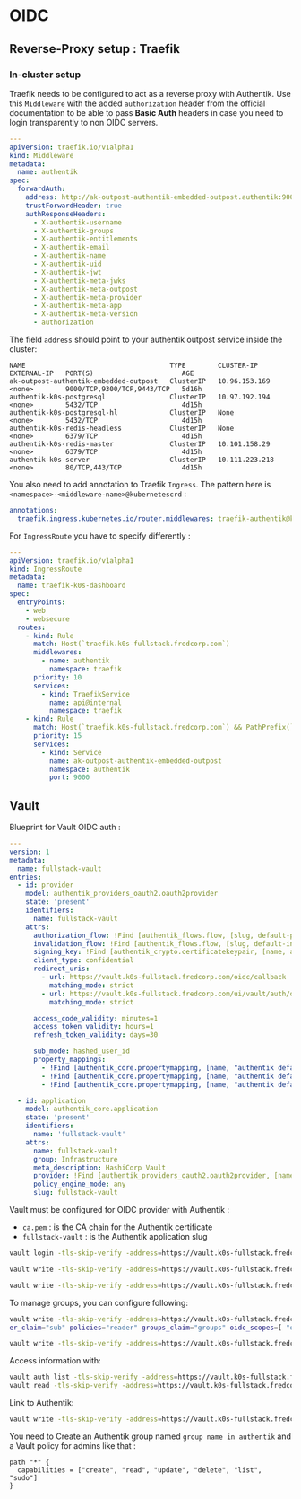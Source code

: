 # OIDC

## Reverse-Proxy setup : Traefik

### In-cluster setup

Traefik needs to be configured to act as a reverse proxy with Authentik. Use this `Middleware` with the added `authorization` header from the official documentation to be able to pass **Basic Auth** headers in case you need to login transparently to non OIDC servers.

```yaml
---
apiVersion: traefik.io/v1alpha1
kind: Middleware
metadata:
  name: authentik
spec:
  forwardAuth:
    address: http://ak-outpost-authentik-embedded-outpost.authentik:9000/outpost.goauthentik.io/auth/traefik
    trustForwardHeader: true
    authResponseHeaders:
      - X-authentik-username
      - X-authentik-groups
      - X-authentik-entitlements
      - X-authentik-email
      - X-authentik-name
      - X-authentik-uid
      - X-authentik-jwt
      - X-authentik-meta-jwks
      - X-authentik-meta-outpost
      - X-authentik-meta-provider
      - X-authentik-meta-app
      - X-authentik-meta-version
      - authorization
```

The field `address` should point to your authentik outpost service inside the cluster:

```console
NAME                                    TYPE        CLUSTER-IP       EXTERNAL-IP   PORT(S)                      AGE
ak-outpost-authentik-embedded-outpost   ClusterIP   10.96.153.169    <none>        9000/TCP,9300/TCP,9443/TCP   5d16h
authentik-k0s-postgresql                ClusterIP   10.97.192.194    <none>        5432/TCP                     4d15h
authentik-k0s-postgresql-hl             ClusterIP   None             <none>        5432/TCP                     4d15h
authentik-k0s-redis-headless            ClusterIP   None             <none>        6379/TCP                     4d15h
authentik-k0s-redis-master              ClusterIP   10.101.158.29    <none>        6379/TCP                     4d15h
authentik-k0s-server                    ClusterIP   10.111.223.218   <none>        80/TCP,443/TCP               4d15h
```

You also need to add annotation to Traefik `Ingress`. The pattern here is
`<namespace>-<middleware-name>@kubernetescrd` :

```yaml
annotations:
  traefik.ingress.kubernetes.io/router.middlewares: traefik-authentik@kubernetescrd
```

For `IngressRoute` you have to specify differently :

```yaml
---
apiVersion: traefik.io/v1alpha1
kind: IngressRoute
metadata:
  name: traefik-k0s-dashboard
spec:
  entryPoints:
    - web
    - websecure
  routes:
    - kind: Rule
      match: Host(`traefik.k0s-fullstack.fredcorp.com`)
      middlewares:
        - name: authentik
          namespace: traefik
      priority: 10
      services:
        - kind: TraefikService
          name: api@internal
          namespace: traefik
    - kind: Rule
      match: Host(`traefik.k0s-fullstack.fredcorp.com`) && PathPrefix(`/outpost.goauthentik.io/`)
      priority: 15
      services:
        - kind: Service
          name: ak-outpost-authentik-embedded-outpost
          namespace: authentik
          port: 9000
```

## Vault

Blueprint for Vault OIDC auth :

```yaml
---
version: 1
metadata:
  name: fullstack-vault
entries:
  - id: provider
    model: authentik_providers_oauth2.oauth2provider
    state: 'present'
    identifiers:
      name: fullstack-vault
    attrs:
      authorization_flow: !Find [authentik_flows.flow, [slug, default-provider-authorization-implicit-consent]]
      invalidation_flow: !Find [authentik_flows.flow, [slug, default-invalidation-flow]]
      signing_key: !Find [authentik_crypto.certificatekeypair, [name, authentik Self-signed Certificate]]
      client_type: confidential
      redirect_uris:
        - url: https://vault.k0s-fullstack.fredcorp.com/oidc/callback
          matching_mode: strict
        - url: https://vault.k0s-fullstack.fredcorp.com/ui/vault/auth/oidc/oidc/callback
          matching_mode: strict

      access_code_validity: minutes=1
      access_token_validity: hours=1
      refresh_token_validity: days=30

      sub_mode: hashed_user_id
      property_mappings:
        - !Find [authentik_core.propertymapping, [name, "authentik default OAuth Mapping: OpenID 'openid'"]]
        - !Find [authentik_core.propertymapping, [name, "authentik default OAuth Mapping: OpenID 'profile'"]]
        - !Find [authentik_core.propertymapping, [name, "authentik default OAuth Mapping: OpenID 'email'"]]

  - id: application
    model: authentik_core.application
    state: 'present'
    identifiers:
      name: 'fullstack-vault'
    attrs:
      name: fullstack-vault
      group: Infrastructure
      meta_description: HashiCorp Vault
      provider: !Find [authentik_providers_oauth2.oauth2provider, [name, fullstack-vault]]
      policy_engine_mode: any
      slug: fullstack-vault
```

Vault must be configured for OIDC provider with Authentik :

- `ca.pem` : is the CA chain for the Authentik certificate
- `fullstack-vault` : is the Authentik application slug

```bash
vault login -tls-skip-verify -address=https://vault.k0s-fullstack.fredcorp.com

vault write -tls-skip-verify -address=https://vault.k0s-fullstack.fredcorp.com auth/oidc/config oidc_discovery_url="https://authentik.k0s-fullstack.fredcorp.com/application/o/fullstack-vault/" oidc_client_id="<authentik-provider-client-id>" oidc_client_secret="<authentik-provider-client-secret>" default_role="reader" oidc_discovery_ca_pem=@ca.pem

vault write -tls-skip-verify -address=https://vault.k0s-fullstack.fredcorp.com auth/oidc/role/reader bound_audiences="<authentik-provider-client-id>" allowed_redirect_uris="https://vault.k0s-fullstack.fredcorp.com/ui/vault/auth/oidc/oidc/callback" allowed_redirect_uris="https://vault.k0s-fullstack.fredcorp.com/oidc/callback" user_claim="sub" policies="reader"
```

To manage groups, you can configure following:

```bash
vault write -tls-skip-verify -address=https://vault.k0s-fullstack.fredcorp.com auth/oidc/role/reader bound_audiences="<authentik-provider-client-id>" allowed_redirect_uris="https://vault.k0s-fullstack.fredcorp.com/ui/vault/auth/oidc/oidc/callback" allowed_redirect_uris="https://vault.k0s-fullstack.fredcorp.com/oidc/callback" us
er_claim="sub" policies="reader" groups_claim="groups" oidc_scopes=[ "openid profile email" ]

vault write -tls-skip-verify -address=https://vault.k0s-fullstack.fredcorp.com identity/group name="administrator" policies="administrator" type="external" metadata=responsibility="Manage Vault instance"
```

Access information with:

```bash
vault auth list -tls-skip-verify -address=https://vault.k0s-fullstack.fredcorp.com
vault read -tls-skip-verify -address=https://vault.k0s-fullstack.fredcorp.com identity/group/name/administrator
```

Link to Authentik:

```bash
vault write -tls-skip-verify -address=https://vault.k0s-fullstack.fredcorp.com identity/group-alias mount_accessor="auth_oidc_b59bc9a6" canonical_id="cbd6e4ac-e516-4424-742a-41a978252bb6" name="group name in authentik"
```

You need to Create an Authentik group named `group name in authentik` and a Vault policy for admins like that :

```hcl
path "*" {
  capabilities = ["create", "read", "update", "delete", "list", "sudo"]
}
```
